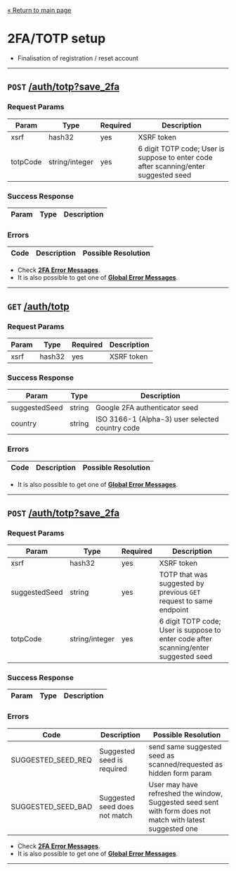 [&laquo; Return to main page](../../README.md)

# 2FA/TOTP setup

* Finalisation of registration / reset account
---

## `POST`  [/auth/totp?save_2fa]()

### Request Params

Param | Type | Required | Description
--- | --- | --- | ---
xsrf | hash32 | yes | XSRF token
totpCode | string/integer | yes | 6 digit TOTP code; User is suppose to enter code after scanning/enter suggested seed

### Success Response

Param | Type |  Description
--- | --- | --- 

### Errors

Code | Description| Possible Resolution
--- | --- | ---

* Check [**2FA Error Messages**](../../README.md#2fa-error-messages).  
* It is also possible to get one of [**Global Error Messages**](../../README.md#global-error-messages).

---

## `GET`  [/auth/totp]()

### Request Params

Param | Type | Required | Description
--- | --- | --- | ---
xsrf | hash32 | yes | XSRF token

### Success Response

Param | Type |  Description
--- | --- | --- 
suggestedSeed | string | Google 2FA authenticator seed
country | string | ISO 3166-1 (Alpha-3) user selected country code

### Errors

Code | Description| Possible Resolution
--- | --- | ---

* It is also possible to get one of [**Global Error Messages**](../../README.md#global-error-messages).

---

## `POST`  [/auth/totp?save_2fa]()

### Request Params

Param | Type | Required | Description
--- | --- | --- | ---
xsrf | hash32 | yes | XSRF token
suggestedSeed | string | yes | TOTP that was suggested by previous `GET` request to same endpoint
totpCode | string/integer | yes | 6 digit TOTP code; User is suppose to enter code after scanning/enter suggested seed

### Success Response

Param | Type |  Description
--- | --- | --- 

### Errors

Code | Description| Possible Resolution
--- | --- | ---
SUGGESTED_SEED_REQ | Suggested seed is required | send same suggested seed as scanned/requested as hidden form param
SUGGESTED_SEED_BAD | Suggested seed does not match | User may have refreshed the window, Suggested seed sent with form does not match with latest suggested one

* Check [**2FA Error Messages**](../../README.md#2fa-error-messages).  
* It is also possible to get one of [**Global Error Messages**](../../README.md#global-error-messages).

---
